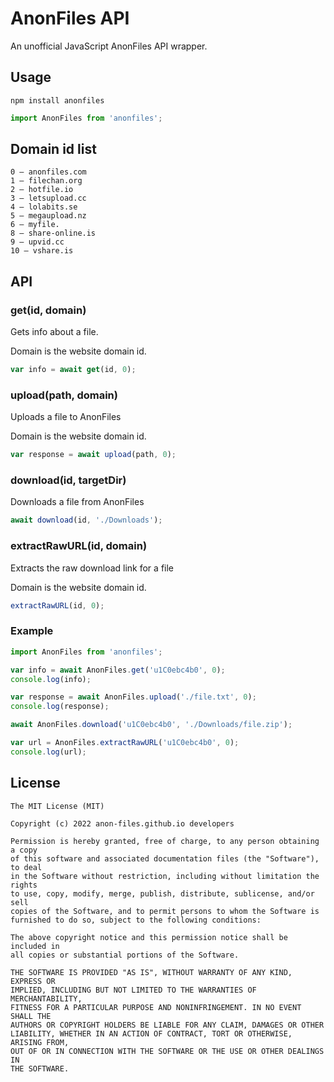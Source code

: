 # AnonFiles API
An unofficial JavaScript AnonFiles API wrapper.

## Usage
```
npm install anonfiles
```

```js
import AnonFiles from 'anonfiles';
```

## Domain id list
```
0 — anonfiles.com
1 — filechan.org
2 — hotfile.io
3 — letsupload.cc
4 — lolabits.se
5 — megaupload.nz
6 — myfile.
8 — share-online.is
9 — upvid.cc
10 — vshare.is
```

## API
### get(id, domain)
Gets info about a file.

Domain is the website domain id.
```js
var info = await get(id, 0);
```

### upload(path, domain)
Uploads a file to AnonFiles

Domain is the website domain id.
```js
var response = await upload(path, 0);
```

### download(id, targetDir)
Downloads a file from AnonFiles
```js
await download(id, './Downloads');
```

### extractRawURL(id, domain)
Extracts the raw download link for a file

Domain is the website domain id.
```js
extractRawURL(id, 0);
```

### Example
```js
import AnonFiles from 'anonfiles';

var info = await AnonFiles.get('u1C0ebc4b0', 0);
console.log(info);

var response = await AnonFiles.upload('./file.txt', 0);
console.log(response);

await AnonFiles.download('u1C0ebc4b0', './Downloads/file.zip');

var url = AnonFiles.extractRawURL('u1C0ebc4b0', 0);
console.log(url);
```

## License
```
The MIT License (MIT)

Copyright (c) 2022 anon-files.github.io developers

Permission is hereby granted, free of charge, to any person obtaining a copy
of this software and associated documentation files (the "Software"), to deal
in the Software without restriction, including without limitation the rights
to use, copy, modify, merge, publish, distribute, sublicense, and/or sell
copies of the Software, and to permit persons to whom the Software is
furnished to do so, subject to the following conditions:

The above copyright notice and this permission notice shall be included in
all copies or substantial portions of the Software.

THE SOFTWARE IS PROVIDED "AS IS", WITHOUT WARRANTY OF ANY KIND, EXPRESS OR
IMPLIED, INCLUDING BUT NOT LIMITED TO THE WARRANTIES OF MERCHANTABILITY,
FITNESS FOR A PARTICULAR PURPOSE AND NONINFRINGEMENT. IN NO EVENT SHALL THE
AUTHORS OR COPYRIGHT HOLDERS BE LIABLE FOR ANY CLAIM, DAMAGES OR OTHER
LIABILITY, WHETHER IN AN ACTION OF CONTRACT, TORT OR OTHERWISE, ARISING FROM,
OUT OF OR IN CONNECTION WITH THE SOFTWARE OR THE USE OR OTHER DEALINGS IN
THE SOFTWARE.
```
